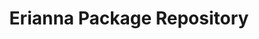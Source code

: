 ---
title: "Erianna Package Repository"
description: "Stay up-to-date with apt & yum packages, and Docker images"
intro: |
    As a service to the community, and for my own personal purposes I maintain several apt and yum repositories, and several Docker repositories. These packages and images are free for personal or business use

    Primarily I maintain PHP (5.6, 7.0, 7.1, (& 7.2 in TEST)), Nginx, GnuPG2, and several other utility packages. The source code for the build packages are maintained on Github. Each build is signed and tagged by my primary GnuPG2 key, then is built on TravisCI before being uploaded to it's respective repository.

    ## Why should I use these packages?

    There are several reasons you should consider using these packages:

    - The build process for these packages is completely open source, and can be independently verified.
    - Packages I maintain work exactly the same across Ubuntu, CentOS7, and RHEL7. They have an identical configuration across each platform, allowing you to have a consistent infrastructure across platforms.
    - Updates and security fixes are promptly released.
docker_intro: |
    As an alternative to installing these packages directly, I also maintain a Docker registry at https://hub.docker.com/r/charlesportwoodii/, with dockerized images of many of the packages I maintain.

    > These Docker images are built on top of Alpine Linux to keep image size down.
ubuntu_intro: |
    The new apt repository (apt.erianna.com) currently only supports Xenial (16.04) packages across two distributions: xenial/main and xenial/test. The test distribution contains software packages that are functional but that are not yet ready for prime time (such as PHP 7.2).

    ```bash
    # Install apt-transport-https
    apt-get update;
    apt-get install apt-transport-https -y;

    # Add the repository to sources.list.d
    sh -c 'echo "deb https://apt.erianna.com/xenial/ xenial main" > /etc/apt/sources.list.d/apt.erianna.com.list';

    # Install GnuPG2 and GnuTLS3 from the archive to allow the Ed25519 key to be authenticated
    # This is only necessary if you do not have GnuPG2 installed
    apt-get --allow-unauthenticated update;
    apt-get --allow-unauthenticated install gnupg2 gnutls3 -y;
    ldconfig;

    # Import the repository GPG key
    curl -qs https://www.erianna.com/key.asc | apt-key add -;

    # Update the repository
    apt-get update;
    ```
centos_intro: |
    > This is my legacy CentOS7 repository, which will soon be superceded.

    ```bash
    # Add the package
    sh -c 'echo -e "[erianna]\nname=Erianna RPM Repository\nbaseurl=https://rpm.erianna.com/CentOS/7/x86_64\nenabled=1\ngpgcheck=0\nprotect=1\ngpgkey=https://www.erianna.com/key.asc" > /etc/yum.repos.d/rpm.erianna.com.repo';

    # Enable the repo
    yum --enablerepo=erianna clean metadata;
    yum clean all;
    ldconfig;
    ```
rhel_intro: |
    > This is my legacy RHEL repository, which will soon be superceded.

    ```bash
    # Add the package
    sh -c 'echo -e "[erianna]\nname=Erianna RPM Repository\nbaseurl=https://rpm.erianna.com/RHEL/7/x86_64\nenabled=1\ngpgcheck=0\nprotect=1\ngpgkey=https://www.erianna.com/key.asc" > /etc/yum.repos.d/rpm.erianna.com.repo';

    # Enable the repo
    yum --enablerepo=erianna clean metadata;
    yum clean all;
    ldconfig;
    ```

package_list:
    - { name: "php-fpm-build" , display_name: "PHP FPM", versions: "5.6, 7.0, 7.1, 7.2" }
    - { name: "nginx-build" , display_name: "Nginx", versions: "stable, mainline" }
    - { name: "libassuan-build" , display_name: "libassuan", versions: "2.4.x" }
    - { name: "luajit-build" , display_name: "LuaJIT", versions: "2.0.4" }
    - { name: "libbrotli-build" , display_name: "LibBrotli", versions: "1.0" }
    - { name: "libgpgcrypt-build" , display_name: "LibGCrypt", versions: "1.7.6" }
    - { name: "libksba-build" , display_name: "LibKSBA", versions: "1.3.5" }
    - { name: "libgpgerror-build" , display_name: "LibGPGError", versions: "1.17" }
    - { name: "gnutls-build" , display_name: "GnuTLS", versions: "3.5.x" }
    - { name: "libnettle-build" , display_name: "LibNettle", versions: "3.3" }
    - { name: "gnupg2-build" , display_name: "GnuPG2", versions: "2.1.x" }

docker_images:
    - { namespace: "charlesportwoodii", repo: "php", tag: "7.0" }
    - { namespace: "charlesportwoodii", repo: "php", tag: "7.1" }
    - { namespace: "charlesportwoodii", repo: "php", tag: "7.2" }
    - { namespace: "charlesportwoodii", repo: "nginx", tag: "mainline" }
    - { namespace: "charlesportwoodii", repo: "nginx", tag: "stable" }
---